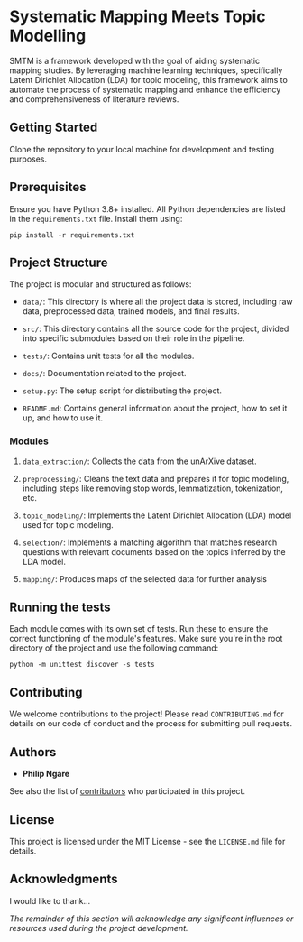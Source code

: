 # Systematic Mapping Meets Topic Modelling
SMTM is a framework developed with the goal of aiding systematic mapping studies. By leveraging machine learning techniques, specifically Latent Dirichlet Allocation (LDA) for topic modeling, this framework aims to automate the process of systematic mapping and enhance the efficiency and comprehensiveness of literature reviews.



## Getting Started

Clone the repository to your local machine for development and testing purposes.

## Prerequisites

Ensure you have Python 3.8+ installed. All Python dependencies are listed in the `requirements.txt` file. Install them using:

```
pip install -r requirements.txt
```

## Project Structure

The project is modular and structured as follows:

- `data/`: This directory is where all the project data is stored, including raw data, preprocessed data, trained models, and final results.

- `src/`: This directory contains all the source code for the project, divided into specific submodules based on their role in the pipeline.

- `tests/`: Contains unit tests for all the modules.

- `docs/`: Documentation related to the project.

- `setup.py`: The setup script for distributing the project.

- `README.md`: Contains general information about the project, how to set it up, and how to use it.

### Modules

1. `data_extraction/`: Collects the data from the unArXive dataset.

2. `preprocessing/`: Cleans the text data and prepares it for topic modeling, including steps like removing stop words, lemmatization, tokenization, etc.

3. `topic_modeling/`: Implements the Latent Dirichlet Allocation (LDA) model used for topic modeling.

4. `selection/`: Implements a matching algorithm that matches research questions with relevant documents based on the topics inferred by the LDA model.

5. `mapping/`: Produces maps of the selected data for further analysis

## Running the tests

Each module comes with its own set of tests. Run these to ensure the correct functioning of the module's features. Make sure you're in the root directory of the project and use the following command:

```
python -m unittest discover -s tests
```

## Contributing

We welcome contributions to the project! Please read `CONTRIBUTING.md` for details on our code of conduct and the process for submitting pull requests.

## Authors

- **Philip Ngare**

See also the list of [contributors](https://github.com/tipu-254/SMTM/contributors) who participated in this project.

## License

This project is licensed under the MIT License - see the `LICENSE.md` file for details.

## Acknowledgments

I would like to thank...

*The remainder of this section will acknowledge any significant influences or resources used during the project development.*
